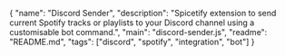 {
  "name": "Discord Sender",
  "description": "Spicetify extension to send current Spotify tracks or playlists to your Discord channel using a customisable bot command.",
  "main": "discord-sender.js",
  "readme": "README.md",
  "tags": ["discord", "spotify", "integration", "bot"]
} 